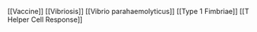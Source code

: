 [[Vaccine]]
[[Vibriosis]]
[[Vibrio parahaemolyticus]]
[[Type 1 Fimbriae]]
[[T Helper Cell Response]]

